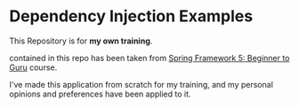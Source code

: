 # Dependency Injection Examples

This Repository is for __my own training__.

contained in this repo has been taken from [Spring Framework 5: Beginner to Guru](https://www.udemy.com/course/spring-framework-5-beginner-to-guru/) course.

I've made this application from scratch for my training, and my personal opinions and preferences have been applied to it.